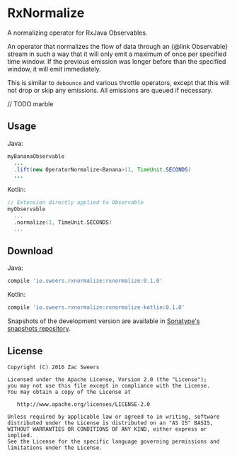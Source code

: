 RxNormalize
===========

A normalizing operator for RxJava Observables.

An operator that normalizes the flow of data through an {@link Observable} stream in such a way
that it will only emit a maximum of once per specified time window. If the previous emission was
longer before than the specified window, it will emit immediately.

This is similar to `debounce` and various throttle operators, except that this will not drop or skip
any emissions. All emissions are queued if necessary.

// TODO marble

Usage
-----

Java:
```java
myBananaObservable
  ...
  .lift(new OperatorNormalize<Banana>(1, TimeUnit.SECONDS)
  ...
```

Kotlin:
```kotlin
// Extension directly applied to Observable
myObservable
  ...
  .normalize(1, TimeUnit.SECONDS)
  ...
```

Download
--------

Java:
```gradle
compile 'io.sweers.rxnormalize:rxnormalize:0.1.0'
```

Kotlin:
```gradle
compile 'io.sweers.rxnormalize:rxnormalize-kotlin:0.1.0'
```

Snapshots of the development version are available in [Sonatype's snapshots repository][snapshots].

License
-------

    Copyright (C) 2016 Zac Sweers

    Licensed under the Apache License, Version 2.0 (the "License");
    you may not use this file except in compliance with the License.
    You may obtain a copy of the License at

       http://www.apache.org/licenses/LICENSE-2.0

    Unless required by applicable law or agreed to in writing, software
    distributed under the License is distributed on an "AS IS" BASIS,
    WITHOUT WARRANTIES OR CONDITIONS OF ANY KIND, either express or implied.
    See the License for the specific language governing permissions and
    limitations under the License.

 [snapshots]: https://oss.sonatype.org/content/repositories/snapshots/
